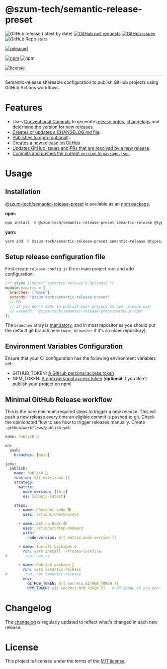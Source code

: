 # @szum-tech/semantic-release-preset

![GitHub release (latest by date)](https://img.shields.io/github/v/release/JanSzewczyk/semantic-release-preset)
[![GitHub pull requests](https://img.shields.io/github/issues-pr/JanSzewczyk/semantic-release-preset)](https://github.com/JanSzewczyk/semantic-release-preset/pulls)
[![GitHub issues](https://img.shields.io/github/issues/JanSzewczyk/semantic-release-preset)](https://github.com/JanSzewczyk/semantic-release-preset/issues)
![GitHub Repo stars](https://img.shields.io/github/stars/JanSzewczyk/semantic-release-preset?style=social)

[![released](https://github.com/JanSzewczyk/semantic-release-preset/actions/workflows/publish.yml/badge.svg?branch=main)](https://github.com/JanSzewczyk/semantic-release-preset/actions/workflows/publish.yml)

[![npm](https://img.shields.io/npm/v/@szum-tech/semantic-release-preset)](https://www.npmjs.com/package/@szum-tech/semantic-release-preset)
![npm](https://img.shields.io/npm/dm/@szum-tech/semantic-release-preset)

[![license](https://img.shields.io/badge/license-MIT-blue.svg)](https://github.com/JanSzewczyk/semantic-release-preset/blob/main/LICENSE)

---

Semantic-release shareable configuration to publish GitHub projects using GitHub Actions workflows.

# Features 

- Uses [Conventional Commits](https://www.conventionalcommits.org/) to generate [release notes](https://github.com/semantic-release/release-notes-generator), [changelogs](https://github.com/semantic-release/changelog) and [determine the version for new releases](https://github.com/semantic-release/commit-analyzer).
- [Creates or updates a CHANGELOG.md file](https://github.com/semantic-release/changelog).
- [Publishes to npm (optional)](https://github.com/semantic-release/npm).
- [Creates a new release on GitHub](https://github.com/semantic-release/github)
- [Updates GitHub issues and PRs that are resolved by a new release](https://github.com/semantic-release/github#successcomment).
- [Commits and pushes the current `version` to `package.json`](https://github.com/semantic-release/git).

# Usage

## Installation

[@szum-tech/semantic-release-preset](https://www.npmjs.com/package/@szum-tech/semantic-release-preset) is available as an [npm package](https://www.npmjs.com/package/@szum-tech/semantic-release-preset).

**npm:**

```sh
npm install -D @szum-tech/semantic-release-preset semantic-release @types/semantic-release
```

**yarn:**

```sh
yarn add -D @szum-tech/semantic-release-preset semantic-release @types/semantic-release
```

## Setup release configuration file

First create `release.config.js` file in main project root and add configuration:

```js
/** @type {import('semantic-release').Options} */
module.exports = {
  branches: ["main"],
  extends: "@szum-tech/semantic-release-preset"
  // OR
  // if you don't want to publish your project on npm, please use:
  // extends: "@szum-tech/semantic-release-preset/without-npm"
};
```
The `branches` array is [mandatory](https://semantic-release.gitbook.io/semantic-release/usage/configuration#branches), and in most repositories you should put the default git branch here (`main`, or `master` if it's an older repository).

## Environment Variables Configuration

Ensure that your CI configuration has the following environment variables set:

- GITHUB_TOKEN: [A GitHub personal access token](https://docs.github.com/en/authentication/keeping-your-account-and-data-secure/creating-a-personal-access-token)
- NPM_TOKEN: [A npm personal access token](https://www.npmjs.com/package/settings) (**optional** if you don't publish your project on npm)

## Minimal GitHub Release workflow

This is the bare minimum required steps to trigger a new release. This will push a new release every time an eligible commit is pushed to git. Check the opinionated flow to see how to trigger releases manually. Create `.github/workflows/publish.yml`:

```yaml
name: Publish 🚀

on:
  push:
    branches: [main]

jobs:
  publish:
    name: Publish 🚀
    runs-on: ${{ matrix.os }}
    strategy:
      matrix:
        node-version: [18.x]
        os: [ubuntu-latest]

    steps:
      - name: Checkout code 📚
        uses: actions/checkout@v3

      - name: Set up Node 🟢
        uses: actions/setup-node@v3
        with:
          node-version: ${{ matrix.node-version }}

      - name: Install packages ⚙️
        run: yarn install --frozen-lockfile  
#        run: npm ci     

      - name: Publish package 🚀
        run: yarn semantic-release            
#        run: npx semantic-release           
        env:
          GITHUB_TOKEN: ${{ secrets.GITHUB_TOKEN }}
          NPM_TOKEN: ${{ secrets.NPM_TOKEN }}   # OPTIONAL if you don't publish your project on npm
```

# Changelog

The [changelog](https://github.com/JanSzewczyk/semantic-release-preset/blob/main/CHANGELOG.md) is regularly updated to reflect what's changed in each new release.

# License

This project is licensed under the terms of the
[MIT license](https://github.com/JanSzewczyk/semantic-release-preset/blob/main/LICENSE).